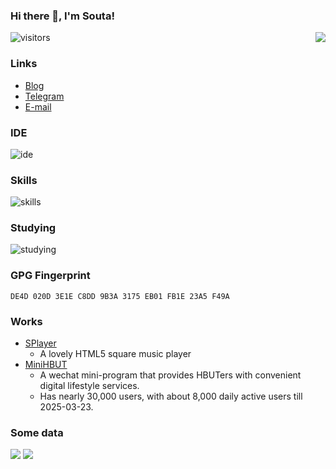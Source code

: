 ### Hi there 👋, I'm Souta!

<img src="https://github-readme-stats.mrdulin.vercel.app/api?username=CatSouta&count_private=true&show_icons=true&hide_border=true&icon_color=F5B83D&title_color=F5B83D" align="right" />

![visitors](https://visitor-badge.laobi.icu/badge?page_id=CatSouta.visitor-badge)

### Links

- [Blog](https://souta.cc)
- [Telegram](https://t.me/catsouta)
- [E-mail](mailto:im@souta.cc)

### IDE

![ide](https://skillicons.dev/icons?i=vscode,idea&theme=light)

### Skills

![skills](https://skillicons.dev/icons?i=html,js,ts,css,scss,vue,nuxt,php,go,docker,git,webpack,vite,linux,debian&theme=light)

### Studying

![studying](https://skillicons.dev/icons?i=react,nextjs,electron,java&theme=light)

### GPG Fingerprint

```
DE4D 020D 3E1E C8DD 9B3A 3175 EB01 FB1E 23A5 F49A
```

### Works

- [SPlayer](https://github.com/CatSouta/splayer-js)
  - A lovely HTML5 square music player
- [MiniHBUT](https://github.com/HBUTLife)
  - A wechat mini-program that provides HBUTers with convenient digital lifestyle services.
  - Has nearly 30,000 users, with about 8,000 daily active users till 2025-03-23.

### Some data

<p>
  <img src="https://api.githubtrends.io/user/svg/CatSouta/langs?time_range=one_year&include_private=True&theme=classic" />
  <img src="https://api.githubtrends.io/user/svg/CatSouta/repos?time_range=one_year&include_private=true&theme=classic" />
</p>
